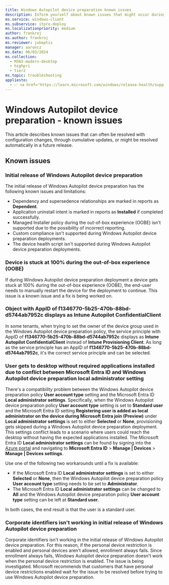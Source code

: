 ```yaml
---
title: Windows Autopilot device preparation known issues
description: Inform yourself about known issues that might occur during a Windows Autopilot device preparation deployment.
ms.service: windows-client
ms.subservice: itpro-deploy
ms.localizationpriority: medium
author: frankroj
ms.author: frankroj
ms.reviewer: jubaptis
manager: aaroncz
ms.date: 06/03/2024
ms.collection:
  - M365-modern-desktop
  - highpri
  - tier2
ms.topic: troubleshooting
appliesto:
  - ✅ <a href="https://learn.microsoft.com/windows/release-health/supported-versions-windows-client" target="_blank">Windows 11</a>
---
```


# Windows Autopilot device preparation - known issues

This article describes known issues that can often be resolved with configuration changes, through cumulative updates, or might be resolved automatically in a future release.

## Known issues

### Initial release of Windows Autopilot device preparation

The initial release of Windows Autopilot device preparation has the following known issues and limitations:

- Dependency and supersedence relationships are marked in reports as **Dependent**.
- Application uninstall intent is marked in reports as **Installed** if completed successfully.
- Managed Installer policy during the out-of-box experience (OOBE) isn't supported due to the possibility of incorrect reporting.
- Custom compliance isn't supported during Windows Autopilot device preparation deployments.
- The device health script isn't supported during Windows Autopilot device preparation deployments.

### Device is stuck at 100% during the out-of-box experience (OOBE)

If during Windows Autopilot device preparation deployment a device gets stuck at 100% during the out-of-box experience (OOBE), the end-user needs to manually restart the device for the deployment to continue. This issue is a known issue and a fix is being worked on.

### Object with AppID of f1346770-5b25-470b-88bd-d5744ab7952c displays as Intune Autopilot ConfidentialClient

In some tenants, when trying to set the owner of the device group used in the Windows Autopilot device preparation policy, the service principle with AppID of **f1346770-5b25-470b-88bd-d5744ab7952c** displays as **Intune Autopilot ConfidentialClient** instead of **Intune Provisioning Client**. As long as the service principle has an AppID of **f1346770-5b25-470b-88bd-d5744ab7952c**, it's the correct service principle and can be selected.

### User gets to desktop without required applications installed due to conflict between Microsoft Entra ID and Windows Autopilot device preparation local administrator setting

There's a compatibility problem between the Windows Autopilot device preparation policy **User account type** setting and the Microsoft Entra ID **Local administrator settings**. Specifically, when the Windows Autopilot device preparation policy **User account type** setting is set to **Standard user** and the Microsoft Entra ID setting **Registering user is added as local administrator on the device during Microsoft Entra join (Preview)** under **Local administrator settings** is set to either **Selected** or **None**, provisioning gets skipped during a Windows Autopilot device preparation deployment. This settings conflict leads to a scenario where users could reach the desktop without having the expected applications installed. The Microsoft Entra ID **Local administrator settings** can be found by signing into the [Azure portal](https://portal.azure.com/) and navigating to **Microsoft Entra ID** > **Manage | Devices** > **Manage | Devices settings**.

Use one of the following two workarounds until a fix is available:

- If the Microsoft Entra ID **Local administrator settings** is set to either **Selected** or **None**, then the Windows Autopilot device preparation policy **User account type** setting needs to be set to **Administrator**.
- The Microsoft Entra ID **Local administrator settings** can be changed to **All** and the Windows Autopilot device preparation policy **User account type** setting can be left at **Standard user**.

In both cases, the end result is that the user is a standard user.

### Corporate identifiers isn't working in initial release of Windows Autopilot device preparation

Corporate identifiers isn't working in the initial release of Windows Autopilot device preparation. For this reason, if the personal device restriction is enabled and personal devices aren't allowed, enrollment always fails. Since enrollment always fails, Windows Autopilot device preparation doesn't work when the personal device restriction is enabled. The issue is being investigated. Microsoft recommends that customers that have personal device restrictions enabled wait for the issue to be resolved before trying to use Windows Autopilot device preparation.
